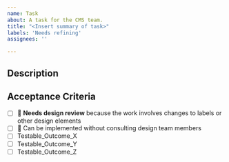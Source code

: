 ```yaml
---
name: Task
about: A task for the CMS team.
title: "<Insert summary of task>"
labels: 'Needs refining'
assignees: ''

---
```


## Description


## Acceptance Criteria
- [ ] 👀 **Needs design review** because the work involves changes to labels or other design elements 
- [ ] 🙈 Can be implemented without consulting design team members
- [ ] Testable_Outcome_X
- [ ] Testable_Outcome_Y
- [ ] Testable_Outcome_Z

